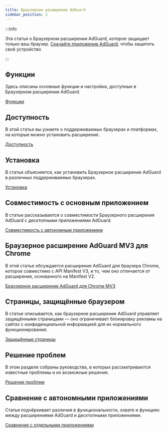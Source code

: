 ```yaml
---
title: Браузерное расширение AdGuard
sidebar_position: 1
---
```


:::info

Эта статья о Браузерном расширении AdGuard, которое защищает только ваш браузер. [Скачайте приложение AdGuard](https://adguard.com/download.html?auto=true), чтобы защитить своё устройство

:::

## Функции

Здесь описаны основные функции и настройки, доступные в Браузерном расширении AdGuard.

[Функции](/adguard-browser-extension/features)

## Доступность

В этой статье вы узнаете о поддерживаемых браузерах и платформах, на которые можно установить расширение.

[Доступность](/adguard-browser-extension/availability)

## Установка

В статье объясняется, как установить Браузерное расширение AdGuard в различных поддерживаемых браузерах.

[Установка](/adguard-browser-extension/installation)

## Совместимость с основным приложением

В статье рассказывается о совместимости Браузерного расширения AdGuard с десктопными приложениями AdGuard.

[Совместимость с автономным приложением](/adguard-browser-extension/compatibility)

## Браузерное расширение AdGuard MV3 для Chrome

В этой статье обсуждается расширение AdGuard для браузера Chrome, которое совместимо с API Manifest V3, и то, чем оно отличается от расширения, основанного на Manifest V2.

[Браузерное расширение AdGuard для Chrome MV3](/adguard-browser-extension/mv3-version/)

## Страницы, защищённые браузером

В статье описывается, как браузерное расширение AdGuard управляет защищёнными страницами — оно ограничивает блокировку рекламы на сайтах с конфиденциальной информацией для их нормального функционирования.

[Защищённые страницы](/adguard-browser-extension/protected-pages)

## Решение проблем

В этом разделе собраны руководства, в которых рассматриваются известные проблемы и их возможные решения.

[Решение проблем](/adguard-browser-extension/solving-problems)

## Сравнение с автономными приложениями

Статья подчёркивает различия в функциональности, охвате и функциях между расширениями AdGuard и десктопными приложениями.

[Сравнение с отдельными приложениями](/adguard-browser-extension/comparison-standalone)
